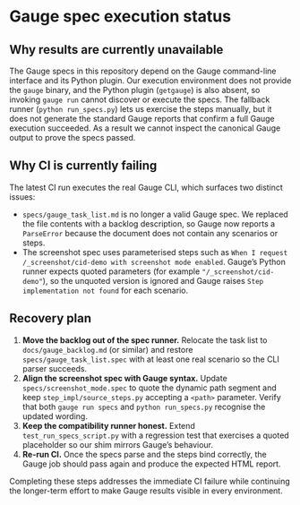 # Gauge spec execution status

## Why results are currently unavailable

The Gauge specs in this repository depend on the Gauge command-line interface and its Python plugin.  Our execution environment does not provide the `gauge` binary, and the Python plugin (`getgauge`) is also absent, so invoking `gauge run` cannot discover or execute the specs.  The fallback runner (`python run_specs.py`) lets us exercise the steps manually, but it does not generate the standard Gauge reports that confirm a full Gauge execution succeeded.  As a result we cannot inspect the canonical Gauge output to prove the specs passed.

## Why CI is currently failing

The latest CI run executes the real Gauge CLI, which surfaces two distinct issues:

* `specs/gauge_task_list.md` is no longer a valid Gauge spec.  We replaced the file contents with a backlog description, so Gauge now reports a `ParseError` because the document does not contain any scenarios or steps.
* The screenshot spec uses parameterised steps such as `When I request /_screenshot/cid-demo with screenshot mode enabled`.  Gauge’s Python runner expects quoted parameters (for example `"/_screenshot/cid-demo"`), so the unquoted version is ignored and Gauge raises `Step implementation not found` for each scenario.

## Recovery plan

1. **Move the backlog out of the spec runner.** Relocate the task list to `docs/gauge_backlog.md` (or similar) and restore `specs/gauge_task_list.spec` with at least one real scenario so the CLI parser succeeds.
2. **Align the screenshot spec with Gauge syntax.** Update `specs/screenshot_mode.spec` to quote the dynamic path segment and keep `step_impl/source_steps.py` accepting a `<path>` parameter.  Verify that both `gauge run specs` and `python run_specs.py` recognise the updated wording.
3. **Keep the compatibility runner honest.** Extend `test_run_specs_script.py` with a regression test that exercises a quoted placeholder so our shim mirrors Gauge’s behaviour.
4. **Re-run CI.** Once the specs parse and the steps bind correctly, the Gauge job should pass again and produce the expected HTML report.

Completing these steps addresses the immediate CI failure while continuing the longer-term effort to make Gauge results visible in every environment.
